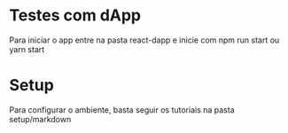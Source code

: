 # Testes com dApp

Para iniciar o app entre na pasta react-dapp e inicie com npm run start ou yarn start

# Setup

Para configurar o ambiente, basta seguir os tutoriais na pasta setup/markdown
